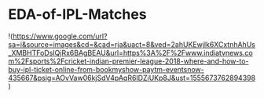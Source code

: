 # EDA-of-IPL-Matches
!(https://www.google.com/url?sa=i&source=images&cd=&cad=rja&uact=8&ved=2ahUKEwjlk6XCxtnhAhUs_XMBHTFoDsIQjRx6BAgBEAU&url=https%3A%2F%2Fwww.indiatvnews.com%2Fsports%2Fcricket-indian-premier-league-2018-where-and-how-to-buy-ipl-ticket-online-from-bookmyshow-paytm-eventsnow-435667&psig=AOvVaw06kjSdV4pAqR6IDZiUKp8J&ust=1555673762894398)
